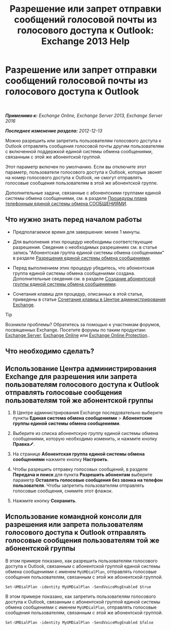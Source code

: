 ﻿---
title: 'Разрешение или запрет отправки сообщений голосовой почты из голосового доступа к Outlook: Exchange 2013 Help'
TOCTitle: Разрешение или запрет отправки сообщений голосовой почты из голосового доступа к Outlook
ms:assetid: 63544ae2-6a28-40b2-82fc-3df83e93ee56
ms:mtpsurl: https://technet.microsoft.com/ru-ru/library/Ee423546(v=EXCHG.150)
ms:contentKeyID: 52059188
ms.date: 04/30/2018
mtps_version: v=EXCHG.150
ms.translationtype: HT
---

# Разрешение или запрет отправки сообщений голосовой почты из голосового доступа к Outlook

 

_**Применимо к:** Exchange Online, Exchange Server 2013, Exchange Server 2016_

_**Последнее изменение раздела:** 2012-12-13_

Можно разрешить или запретить пользователям голосового доступа к Outlook отправлять сообщения голосовой почты другим пользователям с включенной поддержкой единой системы обмена сообщениями, связанным с этой же абонентской группой.

Этот параметр включен по умолчанию. Если вы отключите этот параметр, пользователи голосового доступа к Outlook, которые звонят на номер голосового доступа к Outlook, не смогут отправлять голосовые сообщения пользователям в этой же абонентской группе.

Дополнительные задачи, связанные с абонентскими группами единой системы обмена сообщениями, см. в разделе [Процедуры плана телефонным единой системы обмена СООБЩЕНИЯМИ](um-dial-plan-procedures-exchange-2013-help.md).

## Что нужно знать перед началом работы

  - Предполагаемое время для завершения: менее 1 минуты.

  - Для выполнения этих процедур необходимы соответствующие разрешения. Сведения о необходимых разрешениях см. в статье запись "Абонентская группа единой системы обмена сообщениями" в разделе [Разрешения единой системы обмена сообщениями](unified-messaging-permissions-exchange-2013-help.md).

  - Перед выполнением этих процедур убедитесь, что абонентская группа единой системы обмена сообщениями создана. Дополнительные сведения см. в разделе [Создание абонентской группы единой системы обмена сообщениями](create-a-um-dial-plan-exchange-2013-help.md).

  - Сочетания клавиш для процедур, описанных в этой статье, приведены в статье [Сочетания клавиш в Центре администрирования Exchange](keyboard-shortcuts-in-the-exchange-admin-center-exchange-online-protection-help.md).

> [!TIP]  
> Возникли проблемы? Обратитесь за помощью к участникам форумов, посвященных Exchange. Посетите форумы по таким продуктам: <a href="https://go.microsoft.com/fwlink/p/?linkid=60612">Exchange Server</a>, <a href="https://go.microsoft.com/fwlink/p/?linkid=267542">Exchange Online</a> или <a href="https://go.microsoft.com/fwlink/p/?linkid=285351">Exchange Online Protection</a>..


## Что необходимо сделать?

## Использование Центра администрирования Exchange для разрешения или запрета пользователям голосового доступа к Outlook отправлять голосовые сообщения пользователям той же абонентской группы

1.  В Центре администрирования Exchange последовательно выберите пункты **Единая система обмена сообщениями** \> **Абонентские группы единой системы обмена сообщениями**.

2.  Выберите из списка абонентскую группу единой системы обмена сообщениями, которую необходимо изменить, и нажмите кнопку **Правка**![Значок редактирования](images/Bb124582.6f53ccb2-1f13-4c02-bea0-30690e6ea71d(EXCHG.150).gif "Значок редактирования").

3.  На странице **Абонентская группа единой системы обмена сообщениями** нажмите кнопку **Настроить**.

4.  Чтобы разрешить отправку голосовых сообщений, в разделе **Передача и поиск** для пункта **Разрешить абонентам** выберите параметр **Оставлять голосовые сообщения без звонка на телефон пользователя**. Чтобы запретить пользователям отправлять голосовые сообщения, снимите этот флажок.

5.  Нажмите кнопку **Сохранить**.

## Использование командной консоли для разрешения или запрета пользователям голосового доступа к Outlook отправлять голосовые сообщения пользователям той же абонентской группы

В этом примере показано, как разрешить пользователям голосового доступа к Outlook, связанным с абонентской группой единой системы обмена сообщениями с именем `MyUMDialPlan`, отправлять голосовые сообщения пользователям, связанным с этой же абонентской группой.

    Set-UMDialPlan -identity MyUMDialPlan -SendVoiceMsgEnabled $true

В этом примере показано, как запретить пользователям голосового доступа к Outlook, связанным с абонентской группой единой системы обмена сообщениями с именем `MyUMDialPlan`, отправлять голосовые сообщения пользователям, связанным с этой же абонентской группой.

    Set-UMDialPlan -identity MyUMDialPlan -SendVoiceMsgEnabled $false

